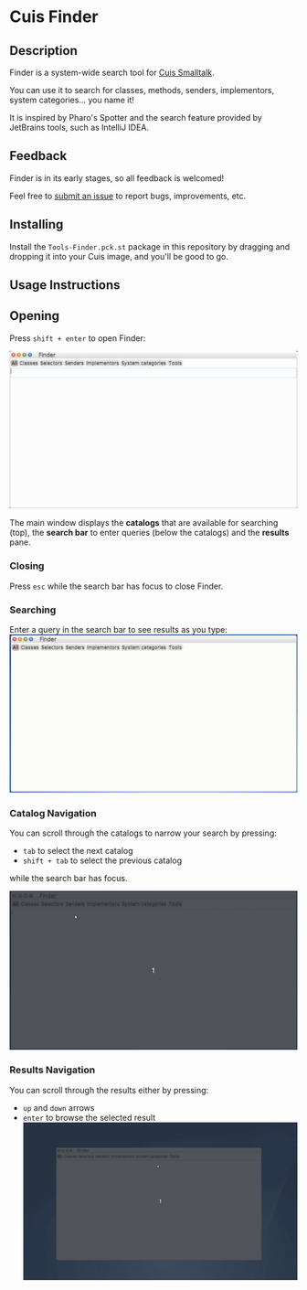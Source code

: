 # Cuis Finder

## Description

Finder is a system-wide search tool for [Cuis Smalltalk](https://github.com/Cuis-Smalltalk/Cuis-Smalltalk-Dev).

You can use it to search for classes, methods, senders, implementors, system categories... you name it!

It is inspired by Pharo's Spotter and the search feature provided by JetBrains tools, such as IntelliJ IDEA. 

## Feedback
Finder is in its early stages, so all feedback is welcomed!

Feel free to [submit an issue](https://github.com/npapagna/cuis-finder/issues) to report bugs, improvements, etc.

## Installing

Install the `Tools-Finder.pck.st` package in this repository by dragging and dropping it into your Cuis image, and you'll be good to go.

## Usage Instructions

## Opening
Press `shift + enter` to open Finder:

![Finder window](assets/finder-window.png)

The main window displays the **catalogs** that are available for searching (top), the **search bar** to enter queries (below the catalogs) and the **results** pane.

### Closing
Press `esc` while the search bar has focus to close Finder.

### Searching
Enter a query in the search bar to see results as you type:
![Search bar](assets/finder-search-bar.gif)

### Catalog Navigation
You can scroll through the catalogs to narrow your search by pressing:
 
 * `tab` to select the next catalog
 * `shift + tab` to select the previous catalog
 
 while the search bar has focus.
 
![Catalogs navigations](assets/finder-catalog-navigation.gif)

### Results Navigation
You can scroll through the results either by pressing:
* `up` and `down` arrows
* `enter` to browse the selected result
![Results navigation](assets/finder-results-navigation.gif)

